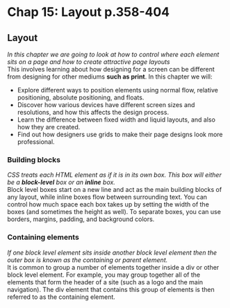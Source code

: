 # Chap 15: Layout p.358-404

## Layout

*In this chapter we are going to look at how to control where each element sits on a page and how to create attractive page layouts*  
This involves learning about how designing for a screen can be different from designing for other mediums **such as print**. In this chapter we will:  
- Explore different ways to position elements using normal flow, relative positioning, absolute positioning, and floats.
- Discover how various devices have different screen sizes and resolutions, and how this affects the design process.
- Learn the difference between fixed width and liquid layouts, and also how they are created.
- Find out how designers use grids to make their page designs look more professional.

### Building blocks

*CSS treats each HTML element as if it is in its own box. This box will either be a **block-level** box or an **inline** box.*  
Block level boxes start on a new line and act as the main building blocks of any layout, while inline boxes flow between surrounding text. You can control how much space each box takes up by setting the width of the boxes (and sometimes the height as well). To separate boxes, you can use borders, margins, padding, and background colors.

### Containing elements

*If one block level element sits inside another block level element then the outer box is known as the containing or parent element.*  
It is common to group a number of elements together inside a div or other block level element. For example, you may group together all of the elements that form the header of a site (such as a logo and the main navigation). The div element that contains this group of elements is then referred to as the containing element.
